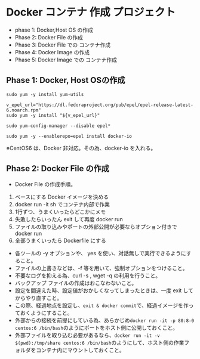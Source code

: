 # Docker コンテナ 作成 プロジェクト

- phase 1: Docker,Host OS の作成
- Phase 2: Docker File の作成
- Phase 3: Docker File での コンテナ作成
- Phase 4: Docker Image の作成
- Phase 5: Docker Image での コンテナ作成

## Phase 1: Docker, Host OSの作成

```
sudo yum -y install yum-utils
```
```
v_epel_url="https://dl.fedoraproject.org/pub/epel/epel-release-latest-6.noarch.rpm"
sudo yum -y install "${v_epel_url}"
```
```
sudo yum-config-manager --disable epel*
```
```
sudo yum -y --enablerepo=epel install docker-io
```
※CentOS6 は、Docker 非対応。その為、docker-io を入れる。

## Phase 2: Docker File の作成

- Docker File の作成手順。
1. ベースにする Docker イメージを決める
1. docker run -it <docker-image> sh でコンテナ内部で作業
1. 1行ずつ、うまくいったらどこかにメモ
1. 失敗したらいったん exit して再度 docker run
1. ファイルの取り込みやポートの外部公開が必要ならオプション付きで docker run
1. 全部うまくいったら Dockerfile にする

- 各ツールの -y オプションや、 yes を使い、対話無しで実行できるようにすること。
- ファイルの上書きなどは、-f 等を用いて、強制オプションをつけること。
- 不要なログを抑える為、curl -s , wget -q の利用を行うこと。
- バックアップ ファイルの作成はおこなわないこと。
- 設定を間違えた時、設定値がおかしくなってしまったときは、一度 exit してからやり直すこと。
- この際、経過地点を設定し、`exit & docker commit`で、経過イメージを作っておくようにすること。
- 外部からの接続を前提にしている為、あらかじめ`docker run -it -p 80:8-0 centos:6 /bin/bash`のようにポートをホスト側に公開しておくこと。
- 外部ファイルを取り込む必要があるなら、`docker run -it -v $(pwd):/tmp/share centos:6 /bin/bash`のようにして、ホスト側の作業フォルダをコンテナ内にマウントしておくこと。



